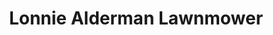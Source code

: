 ---
title: "Lonnie Alderman Lawnmower"
url: /pensacola/lonnie-alderman-lawnmower/
shop: doityourself
---
